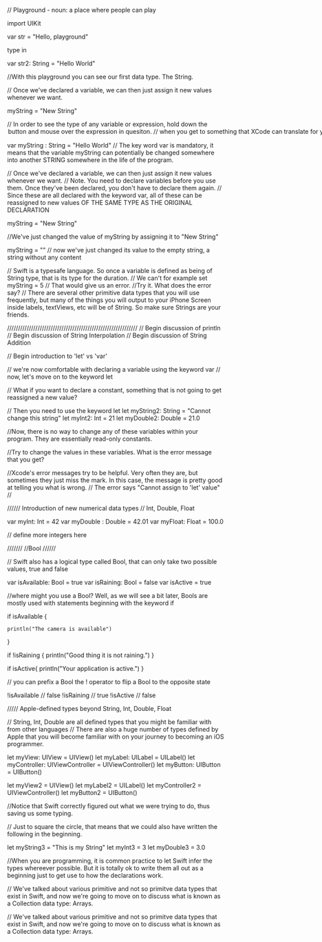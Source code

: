 // Playground - noun: a place where people can play

import UIKit

var str = "Hello, playground"

type in

var str2: String = "Hello World"

//With this playground you can see our first data type. The String.






// Once we've declared a variable, we can then just assign it new values whenever we want.

myString = "New String"


// In order to see the type of any variable or expression, hold down the <Option> button and mouse over the expression in quesiton.
// when you get to something that XCode can translate for you, the cursor changes into a question mark.
// when we do it in this case, it shows 
//var str: String


var myString : String = "Hello World"
// The key word var is mandatory, it means that the variable myString can potentially be changed somewhere into another STRING somewhere in the life of the program.

// Once we've declared a variable, we can then just assign it new values whenever we want.
// Note. You need to declare variables before you use them. Once they've been declared, you don't have to declare them again.
// Since these are all declared with the keyword var, all of these can be reassigned to new values OF THE SAME TYPE AS THE ORIGINAL DECLARATION

myString = "New String"

//We've just changed the value of myString by assigning it to "New String"

myString = ""
// now we've just changed its value to the empty string, a string without any content



// Swift is a typesafe language. So once a variable is defined as being of String type, that is its type for the duration.
// We can't for example set myString = 5
// That would give us an error.
//Try it. What does the error say?
// There are several other primitive data types that you will use frequently, but many of the things you will output to your iPhone Screen inside labels, textViews, etc will be of String. So make sure Strings are your friends.


////////////////////////////////////////////////////////////
// Begin discussion of println
// Begin discussion of String Interpolation
// Begin discussion of String Addition






// Begin introduction to 'let' vs 'var'

// we're now comfortable with declaring a variable using the keyword var
// now, let's move on to the keyword let


// What if you want to declare a constant, something that is not going to get reassigned a new value?

// Then you need to use the keyword let
let myString2: String = "Cannot change this string"
let myInt2: Int = 21
let myDouble2: Double = 21.0

//Now, there is no way to change any of these variables within your program. They are essentially read-only constants.


//Try to change the values in these variables. What is the error message that you get?

//Xcode's error messages try to be helpful. Very often they are, but sometimes they just miss the mark. In this case, the message is pretty good at telling you what is wrong.
// The error says "Cannot assign to 'let' value"
//

////// Introduction of new numerical data types
// Int, Double, Float

var myInt: Int = 42
var myDouble : Double = 42.01
var myFloat: Float = 100.0

// define more integers here




///////
//Bool
//////

// Swift also has a logical type called Bool, that can only take two possible values, true and false 

var isAvailable: Bool = true
var isRaining: Bool = false
var isActive = true

//where might you use a Bool?
Well, as we will see a bit later, Bools are mostly used 
with statements beginning with the keyword if

if isAvailable {

    println("The camera is available")
}

if !isRaining {
    println("Good thing it is not raining.")
}

if isActive{
    println("Your application is active.")
}

// you can prefix a Bool  the ! operator to flip a Bool to the opposite state

!isAvailable  // false
!isRaining  // true
!isActive // false




///// Apple-defined types beyond String, Int, Double, Float

// String, Int, Double are all defined types that you might be familiar with from other languages
// There are also a huge number of types defined by Apple that you will become familiar with on your journey to becoming an iOS programmer.


let myView: UIView = UIView()
let myLabel: UILabel = UILabel()
let myController: UIViewController = UIViewController()
let myButton: UIButton = UIButton()


let myView2 = UIView()
let myLabel2 = UILabel()
let myController2 = UIViewController()
let myButton2 = UIButton()

//Notice that Swift correctly figured out what we were trying to do, thus saving us some typing.

// Just to square the circle, that means that we could also have written the following in the beginning.

let myString3 = "This is my String"
let myInt3 = 3
let myDouble3 = 3.0

//When you are programming, it is common practice to let Swift infer the types whereever possible. But it is totally ok to write them all out as a beginning just to get use to how the declarations work.

// We've talked about various primitive and not so primitve data types that exist in Swift, and now we're going to move on to discuss what is known as a Collection data type: Arrays.

// We've talked about various primitive and not so primitve data types that exist in Swift, and now we're going to move on to discuss what is known as a Collection data type: Arrays.

